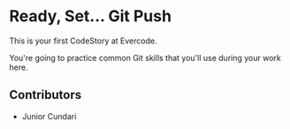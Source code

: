 
# Ready, Set... Git Push

This is your first CodeStory at Evercode.

You're going to practice common Git skills that you'll use during your work here.

## Contributors

- Junior Cundari
